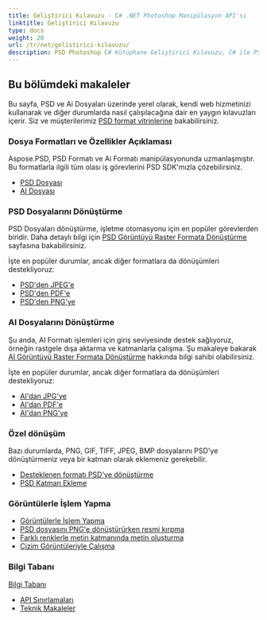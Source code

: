 ```yaml
---
title: Geliştirici Kılavuzu - C# .NET Photoshop Manipülasyon API'si
linktitle: Geliştirici Kılavuzu
type: docs
weight: 20
url: /tr/net/gelistirici-kilavuzu/
description: PSD Photoshop C# Kütüphane Geliştirici Kılavuzu, C# ile PSD ve Ai dosyaları üzerinde yerel olarak, kendi web hizmetiniz aracılığıyla veya diğer durumlarda nasıl çalışılacağını açıklar.
---
```


## **Bu bölümdeki makaleler**
Bu sayfa, PSD ve Ai Dosyaları üzerinde yerel olarak, kendi web hizmetinizi kullanarak ve diğer durumlarda nasıl çalışılacağına dair en yaygın kılavuzları içerir. Siz ve müşterilerimiz [PSD format vitrinlerine](/tr/psd/net/vitrinler/) bakabilirsiniz.
### **Dosya Formatları ve Özellikler Açıklaması**
Aspose.PSD, PSD Formatı ve Ai Formatı manipülasyonunda uzmanlaşmıştır. Bu formatlarla ilgili tüm olası iş görevlerini PSD SDK'mızla çözebilirsiniz.

- [PSD Dosyası](/tr/psd/net/psd-dosyasi/)
- [AI Dosyası](/tr/psd/net/ai-adobe-illustrator-formati/)
### **PSD Dosyalarını Dönüştürme**
PSD Dosyaları dönüştürme, işletme otomasyonu için en popüler görevlerden biridir. Daha detaylı bilgi için [PSD Görüntüyü Raster Formata Dönüştürme](/tr/psd/net/converting-psd-image-to-raster-format/) sayfasına bakabilirsiniz.

İşte en popüler durumlar, ancak diğer formatlara da dönüşümleri destekliyoruz:

- [PSD'den JPEG'e](/tr/psd/net/psd-den-jpg/)
- [PSD'den PDF'e](/tr/psd/net/psd-den-pdf/)
- [PSD'den PNG'ye](/tr/psd/net/psd-den-png/)
### **AI Dosyalarını Dönüştürme**
Şu anda, AI Formatı işlemleri için giriş seviyesinde destek sağlıyoruz, örneğin rastgele dışa aktarma ve katmanlarla çalışma. Şu makaleye bakarak [AI Görüntüyü Raster Formata Dönüştürme](/tr/psd/net/converting-ai-image-to-raster-format/) hakkında bilgi sahibi olabilirsiniz.

İşte en popüler durumlar, ancak diğer formatlara da dönüşümleri destekliyoruz:

- [AI'dan JPG'ye](/tr/psd/net/ai-den-jpg/)
- [AI'dan PDF'e](/tr/psd/net/ai-den-pdf/)
- [AI'dan PNG'ye](/tr/psd/net/ai-den-png/)
### **Özel dönüşüm**
Bazı durumlarda, PNG, GIF, TIFF, JPEG, BMP dosyalarını PSD'ye dönüştürmeniz veya bir katman olarak eklemeniz gerekebilir.

- [Desteklenen formatı PSD'ye dönüştürme](/tr/psd/net/convert-image-to-psd-format/)
- [PSD Katman Ekleme](/tr/psd/net/add-layer-to-psd/)
### **Görüntülerle İşlem Yapma**
- [Görüntülerle İşlem Yapma](/tr/psd/net/manipulating-images/)
- [PSD dosyasını PNG'e dönüştürürken resmi kırpma](/tr/psd/net/cropping-psd-file-while-converting-to-png/)
- [Farklı renklerle metin katmanında metin oluşturma](/tr/psd/net/working-with-drawing-images/)
- [Çizim Görüntüleriyle Çalışma](/tr/psd/net/working-with-drawing-images/) 
### **Bilgi Tabanı**
[Bilgi Tabanı](/tr/psd/net/bilgi-tabani/)

- [API Sınırlamaları](/tr/psd/net/api-sinirlamalari/)
- [Teknik Makaleler](/tr/psd/net/teknik-makaleler/)
